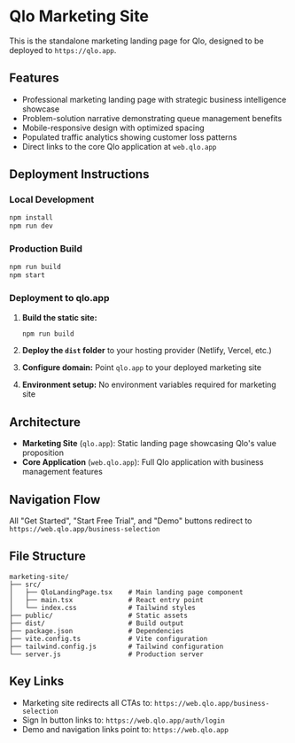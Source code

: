 # Qlo Marketing Site

This is the standalone marketing landing page for Qlo, designed to be deployed to `https://qlo.app`.

## Features

- Professional marketing landing page with strategic business intelligence showcase
- Problem-solution narrative demonstrating queue management benefits
- Mobile-responsive design with optimized spacing
- Populated traffic analytics showing customer loss patterns
- Direct links to the core Qlo application at `web.qlo.app`

## Deployment Instructions

### Local Development
```bash
npm install
npm run dev
```

### Production Build
```bash
npm run build
npm start
```

### Deployment to qlo.app

1. **Build the static site:**
   ```bash
   npm run build
   ```

2. **Deploy the `dist` folder** to your hosting provider (Netlify, Vercel, etc.)

3. **Configure domain:** Point `qlo.app` to your deployed marketing site

4. **Environment setup:** No environment variables required for marketing site

## Architecture

- **Marketing Site** (`qlo.app`): Static landing page showcasing Qlo's value proposition
- **Core Application** (`web.qlo.app`): Full Qlo application with business management features

## Navigation Flow

All "Get Started", "Start Free Trial", and "Demo" buttons redirect to `https://web.qlo.app/business-selection`

## File Structure

```
marketing-site/
├── src/
│   ├── QloLandingPage.tsx    # Main landing page component
│   ├── main.tsx              # React entry point
│   └── index.css             # Tailwind styles
├── public/                   # Static assets
├── dist/                     # Build output
├── package.json              # Dependencies
├── vite.config.ts            # Vite configuration
├── tailwind.config.js        # Tailwind configuration
└── server.js                 # Production server
```

## Key Links

- Marketing site redirects all CTAs to: `https://web.qlo.app/business-selection`
- Sign In button links to: `https://web.qlo.app/auth/login`
- Demo and navigation links point to: `https://web.qlo.app`